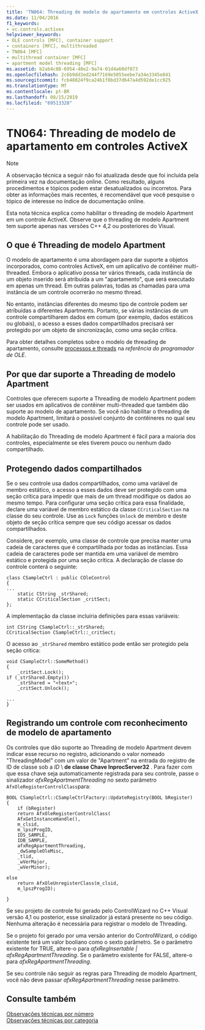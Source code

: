 ```yaml
---
title: 'TN064: Threading de modelo de apartamento em controles ActiveX'
ms.date: 11/04/2016
f1_keywords:
- vc.controls.activex
helpviewer_keywords:
- OLE controls [MFC], container support
- containers [MFC], multithreaded
- TN064 [MFC]
- multithread container [MFC]
- apartment model threading [MFC]
ms.assetid: b2ab4c88-6954-48e2-9a74-01d4a60df073
ms.openlocfilehash: 2c6b9dd3ed244f7169e5055eebe7a34e3345e841
ms.sourcegitcommit: fcb48824f9ca24b1f8bd37d647a4d592de1cc925
ms.translationtype: MT
ms.contentlocale: pt-BR
ms.lasthandoff: 08/15/2019
ms.locfileid: "69513328"
---
```

# <a name="tn064-apartment-model-threading-in-activex-controls"></a>TN064: Threading de modelo de apartamento em controles ActiveX

> [!NOTE]
>  A observação técnica a seguir não foi atualizada desde que foi incluída pela primeira vez na documentação online. Como resultado, alguns procedimentos e tópicos podem estar desatualizados ou incorretos. Para obter as informações mais recentes, é recomendável que você pesquise o tópico de interesse no índice de documentação online.

Esta nota técnica explica como habilitar o threading de modelo Apartment em um controle ActiveX. Observe que o threading de modelo Apartment tem suporte apenas nas versões C++ 4,2 ou posteriores do Visual.

## <a name="what-is-apartment-model-threading"></a>O que é Threading de modelo Apartment

O modelo de apartamento é uma abordagem para dar suporte a objetos incorporados, como controles ActiveX, em um aplicativo de contêiner multi-threaded. Embora o aplicativo possa ter vários threads, cada instância de um objeto inserido será atribuída a um "apartamento", que será executado em apenas um thread. Em outras palavras, todas as chamadas para uma instância de um controle ocorrerão no mesmo thread.

No entanto, instâncias diferentes do mesmo tipo de controle podem ser atribuídas a diferentes Apartments. Portanto, se várias instâncias de um controle compartilharem dados em comum (por exemplo, dados estáticos ou globais), o acesso a esses dados compartilhados precisará ser protegido por um objeto de sincronização, como uma seção crítica.

Para obter detalhes completos sobre o modelo de threading de apartamento, consulte [processos e threads](/windows/win32/ProcThread/processes-and-threads) na *referência do programador de OLE*.

## <a name="why-support-apartment-model-threading"></a>Por que dar suporte a Threading de modelo Apartment

Controles que oferecem suporte a Threading de modelo Apartment podem ser usados em aplicativos de contêiner multi-threaded que também dão suporte ao modelo de apartamento. Se você não habilitar o threading de modelo Apartment, limitará o possível conjunto de contêineres no qual seu controle pode ser usado.

A habilitação do Threading de modelo Apartment é fácil para a maioria dos controles, especialmente se eles tiverem pouco ou nenhum dado compartilhado.

## <a name="protecting-shared-data"></a>Protegendo dados compartilhados

Se o seu controle usa dados compartilhados, como uma variável de membro estático, o acesso a esses dados deve ser protegido com uma seção crítica para impedir que mais de um thread modifique os dados ao mesmo tempo. Para configurar uma seção crítica para essa finalidade, declare uma variável de membro estático da classe `CCriticalSection` na classe do seu controle. Use as `Lock` funções `Unlock` de membro e deste objeto de seção crítica sempre que seu código acessar os dados compartilhados.

Considere, por exemplo, uma classe de controle que precisa manter uma cadeia de caracteres que é compartilhada por todas as instâncias. Essa cadeia de caracteres pode ser mantida em uma variável de membro estático e protegida por uma seção crítica. A declaração de classe do controle conterá o seguinte:

```
class CSampleCtrl : public COleControl
{
...
    static CString _strShared;
    static CCriticalSection _critSect;
};
```

A implementação da classe incluiria definições para essas variáveis:

```
int CString CSampleCtrl::_strShared;
CCriticalSection CSampleCtrl::_critSect;
```

O acesso ao `_strShared` membro estático pode então ser protegido pela seção crítica:

```
void CSampleCtrl::SomeMethod()
{
    _critSect.Lock();
if (_strShared.Empty())
    _strShared = "<text>";
    _critSect.Unlock();

...
}
```

## <a name="registering-an-apartment-model-aware-control"></a>Registrando um controle com reconhecimento de modelo de apartamento

Os controles que dão suporte ao Threading de modelo Apartment devem indicar esse recurso no registro, adicionando o valor nomeado "ThreadingModel" com um valor de "Apartment" na entrada do registro de ID de classe sob a *ID* \\  **de classe Chave InprocServer32** . Para fazer com que essa chave seja automaticamente registrada para seu controle, passe o sinalizador *afxRegApartmentThreading* no sexto parâmetro `AfxOleRegisterControlClass`para:

```
BOOL CSampleCtrl::CSampleCtrlFactory::UpdateRegistry(BOOL bRegister)
{
    if (bRegister)
    return AfxOleRegisterControlClass(
    AfxGetInstanceHandle(),
    m_clsid,
    m_lpszProgID,
    IDS_SAMPLE,
    IDB_SAMPLE,
    afxRegApartmentThreading,
    _dwSampleOleMisc,
    _tlid,
    _wVerMajor,
    _wVerMinor);

else
    return AfxOleUnregisterClass(m_clsid,
    m_lpszProgID);

}
```

Se seu projeto de controle foi gerado pelo ControlWizard no C++ Visual versão 4,1 ou posterior, esse sinalizador já estará presente no seu código. Nenhuma alteração é necessária para registrar o modelo de Threading.

Se o projeto foi gerado por uma versão anterior do ControlWizard, o código existente terá um valor booliano como o sexto parâmetro. Se o parâmetro existente for TRUE, altere-o para *afxRegInsertable | afxRegApartmentThreading*. Se o parâmetro existente for FALSE, altere-o para *afxRegApartmentThreading*.

Se seu controle não seguir as regras para Threading de modelo Apartment, você não deve passar *afxRegApartmentThreading* nesse parâmetro.

## <a name="see-also"></a>Consulte também

[Observações técnicas por número](../mfc/technical-notes-by-number.md)<br/>
[Observações técnicas por categoria](../mfc/technical-notes-by-category.md)
